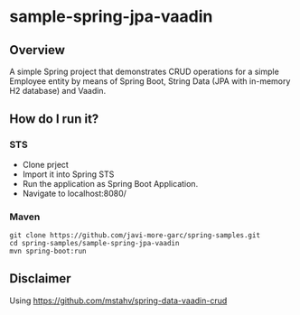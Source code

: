 # sample-spring-jpa-vaadin

## Overview

A simple Spring project that demonstrates CRUD operations for a simple Employee entity by means of Spring Boot, String Data (JPA with in-memory H2 database) and Vaadin.

## How do I run it?

### STS

* Clone prject
* Import it into Spring STS
* Run the application as Spring Boot Application.
* Navigate to localhost:8080/

### Maven

```
git clone https://github.com/javi-more-garc/spring-samples.git
cd spring-samples/sample-spring-jpa-vaadin
mvn spring-boot:run
```

## Disclaimer

Using https://github.com/mstahv/spring-data-vaadin-crud

